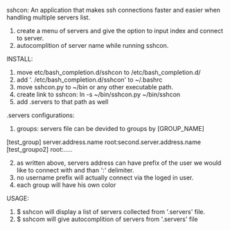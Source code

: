 sshcon:
An application that makes ssh connections faster and easier when handling multiple servers list.

1. create a menu of servers and give the option to input index and connect to server.
2. autocomplition of server name while running sshcon.

INSTALL:
1. move etc/bash_completion.d/sshcon to /etc/bash_completion.d/
2. add '. /etc/bash_completion.d/sshcon' to ~/.bashrc
3. move sshcon.py to ~/bin or any other executable path.
4. create link to sshcon: ln -s ~/bin/sshcon.py ~/bin/sshcon
5. add .servers to that path as well

.servers configurations:
1. groups: servers file can be devided to groups by [GROUP_NAME]

[test_group]
server.address.name
root:second.server.address.name
[test_groupo2]
root:.....


2. as written above, servers address can have prefix of the user we would like to connect with and than ':' delimiter.
3. no username prefix will actually connect via the loged in user.
4. each group will have his own color

USAGE:
1. $ sshcon
   will display a list of servers collected from '.servers' file.
2. $ sshcom <TAB>
   will give autocomplition of servers from '.servers' file

